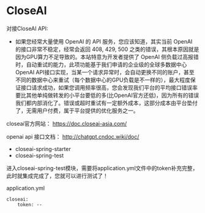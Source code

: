 # CloseAI

对接CloseAI API:

* 如果您经常大量使用 OpenAI 的 API 服务，您应该知道，其实当前 OpenAI 的接口非常不稳定，经常会返回 408, 429, 500 之类的错误，其根本原因就是因为GPU算力不足导致的。本站特意为开发者提供了 OpenAI 侧负载过高报错时，自动重试的能力，此项功能基于我们申请的企业级的全球多数据中心 OpenAI API接口实现，当某一个请求异常时，会自动更换不同的账户，甚至不同的数据中心来重试（每个数据中心的GPU负载是不一样的），最大程度保证接口请求成功，如果您调用频率很高，您会发现我们平台的平均接口错误率要比其他单纯做转发的小平台要低的多(比OpenAI官方还低)，因为所有的错误我们都内部消化了。错误或超时重试有一定额外成本，这部分成本由平台垫付了，无需用户付费，属于平台提供的优化服务之一。

closeai官方网站： https://doc.closeai-asia.com/

openai api 接口文档：
http://chatgpt.cndoc.wiki/doc/

- closeai-spring-starter
- closeai-spring-test

进入closeai-spring-test模块，需要将application.yml文件中的token补充完整，此时就集成完成了，您就可以进行测试了！

application.yml
```
closeai:
    token: --
```
